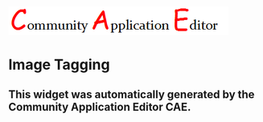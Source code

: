![CAE](https://github.com/cae-development/application-Image-Application/blob/gh-pages/frontendComponent-Image-Tagging/img/logo.png)  

Image Tagging
===================


This widget was automatically generated by the Community Application Editor CAE.  
---------------
